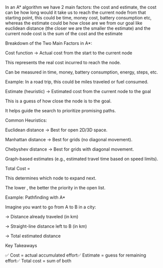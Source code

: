 In an A* algorithm we have 2 main factors: the cost and estimate, the cost can be how long would it take us to reach the current node from that starting point, this could be time, money cost, battery consumption etc, whereas the estimate could be how close are we from our goal like euclidean distance (the closer we are the smaller the estimate) and the current node cost is the sum of the cost and the estimate

Breakdown of the Two Main Factors in A*:

Cost function  → Actual cost from the start to the current node

This represents the real cost incurred to reach the node.

Can be measured in time, money, battery consumption, energy, steps, etc.

Example: In a road trip, this could be miles traveled or fuel consumed.

Estimate (heuristic)  → Estimated cost from the current node to the goal

This is a guess of how close the node is to the goal.

It helps guide the search to prioritize promising paths.

Common Heuristics:

Euclidean distance → Best for open 2D/3D space.

Manhattan distance → Best for grids (no diagonal movement).

Chebyshev distance → Best for grids with diagonal movement.

Graph-based estimates (e.g., estimated travel time based on speed limits).

Total Cost  = 

This determines which node to expand next.

The lower , the better the priority in the open list.

Example: Pathfinding with A*

Imagine you want to go from A to B in a city:

 → Distance already traveled (in km)

 → Straight-line distance left to B (in km)

 → Total estimated distance

Key Takeaways

✅ Cost  = actual accumulated effort✅ Estimate  = guess for remaining effort✅ Total cost  = sum of both